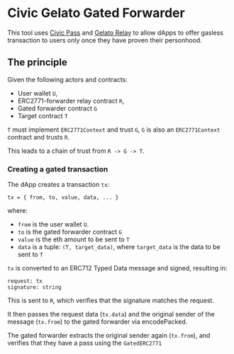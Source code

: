 # Civic Gelato Gated Forwarder

This tool uses [Civic Pass](www.civic.com) and [Gelato Relay](relay.gelato.network)
to allow dApps to offer gasless transaction to users only once they have
proven their personhood.

## The principle

Given the following actors and contracts:

- User wallet `U`,
- ERC2771-forwarder relay contract `R`,
- Gated forwarder contract `G`
- Target contract `T`

`T` must implement `ERC2771Context` and trust `G`,
`G` is also an `ERC2771Context` contract and trusts `R`.

This leads to a chain of trust from `R -> G -> T`.

### Creating a gated transaction

The dApp creates a transaction `tx`: 

```
tx = { from, to, value, data, ... }
```

where:

- `from` is the user wallet `U`.
- `to` is the gated forwarder contract `G`
- `value` is the eth amount to be sent to `T`
- `data` is a tuple: `(T, target_data)`, where `target_data` is the data to be sent to `T`

`tx` is converted to an ERC712 Typed Data message and signed, resulting in:

```
request: tx
signature: string
```

This is sent to `R`, which verifies that the signature matches the request.

It then passes the request data (`tx.data`) and the original sender of the
message (`tx.from`) to the gated forwarder via encodePacked.

The gated forwarder extracts the original sender again (`tx.from`), and verifies that they
have a pass using the `GatedERC2771` 